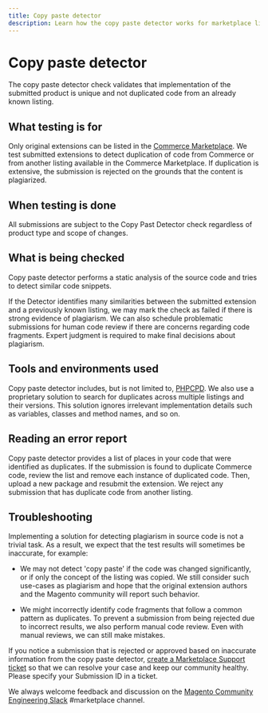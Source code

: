 ```yaml
---
title: Copy paste detector
description: Learn how the copy paste detector works for marketplace listings.
---
```


# Copy paste detector

The copy paste detector check validates that implementation of the submitted product is unique and not duplicated code from an already known listing.

## What testing is for

Only original extensions can be listed in the [Commerce Marketplace](https://commercemarketplace.adobe.com). We test submitted extensions to detect duplication of code from Commerce or from another listing available in the Commerce Marketplace. If duplication is extensive, the submission is rejected on the grounds that the content is plagiarized.

## When testing is done

All submissions are subject to the Copy Past Detector check regardless of product type and scope of changes.

## What is being checked

Copy paste detector performs a static analysis of the source code and tries to detect similar code snippets.

If the Detector identifies many similarities between the submitted extension and a previously known listing, we may mark the check as failed if there is strong evidence of plagiarism. We can also schedule problematic submissions for human code review if there are concerns regarding code fragments. Expert judgment is required to make final decisions about plagiarism.

## Tools and environments used

Copy paste detector includes, but is not limited to, [PHPCPD](https://github.com/sebastianbergmann/phpcpd). We also use a proprietary solution to search for duplicates across multiple listings and their versions. This solution ignores irrelevant implementation details such as variables, classes and method names, and so on.

## Reading an error report

Copy paste detector provides a list of places in your code that were identified as duplicates. If the submission is found to duplicate Commerce code, review the list and remove each instance of duplicated code. Then, upload a new package and resubmit the extension. We reject any submission that has duplicate code from another listing.

## Troubleshooting

Implementing a solution for detecting plagiarism in source code is not a trivial task. As a result, we expect that the test results will sometimes be inaccurate, for example:

-  We may not detect 'copy paste' if the code was changed significantly, or if only the concept of the listing was copied. We still consider such use-cases as plagiarism and hope that the original extension authors and the Magento community will report such behavior.

-  We might incorrectly identify code fragments that follow a common pattern as duplicates.  To prevent a submission from being rejected due to incorrect results, we also perform manual code review. Even with manual reviews, we can still make mistakes.

If you notice a submission that is rejected or approved based on inaccurate information from the copy paste detector, [create a Marketplace Support ticket](https://commercemarketplace-support.adobe.com/hc/en-us) so that we can resolve your case and keep our community healthy. Please specify your Submission ID in a ticket.

We always welcome feedback and discussion on the [Magento Community Engineering Slack](https://magentocommeng.slack.com/archives/C7SL5CGDN) #marketplace channel.
